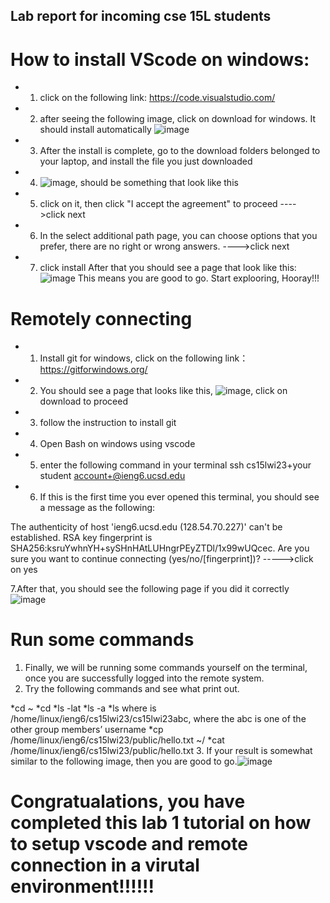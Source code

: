 ## Lab report for incoming cse 15L students 


# How to install VScode on windows:

 * 1. click on the following link: https://code.visualstudio.com/
 * 2. after seeing the following image, click on download for windows. It should install automatically 
   ![image](https://user-images.githubusercontent.com/103611867/212757294-52f1186f-007a-4a7c-8f7f-f6a8700253e1.png)
 * 3. After the install is complete, go to the download folders belonged to your laptop, and install the file you just downloaded
 * 4. ![image](https://user-images.githubusercontent.com/103611867/212757512-11f13ea4-e209-4e3c-af9a-6696c18f2bc1.png),
     should be something that look like this
 * 5. click on it, then click "I accept the agreement" to proceed ---->click next
 * 6. In the select additional path page, you can choose options that you prefer, there are no right or wrong answers. ---->click next
 * 7. click install
After that you should see a page that look like this:
![image](https://user-images.githubusercontent.com/103611867/212758087-91a225a8-a9de-4fb7-9576-8b38c040a366.png)
This means you are good to go. Start explooring, Hooray!!! 





# Remotely connecting 

 * 1. Install git for windows, click on the following link： https://gitforwindows.org/
 * 2. You should see a page that looks like this, ![image](https://user-images.githubusercontent.com/103611867/212758383-761be574-207f-4873-ad14-17ad501e50bb.png), click on download to proceed
 * 3. follow the instruction to install git
 * 4. Open Bash on windows using vscode
 * 5. enter the following command in your terminal ssh cs15lwi23+your student account+@ieng6.ucsd.edu
 * 6. If this is the first time you ever opened this terminal, you should see a message as the following: 
 
  The authenticity of host 'ieng6.ucsd.edu (128.54.70.227)' can't be established.
  RSA key fingerprint is SHA256:ksruYwhnYH+sySHnHAtLUHngrPEyZTDl/1x99wUQcec.
  Are you sure you want to continue connecting (yes/no/[fingerprint])? ----->click on yes

  7.After that, you should see the following page if you did it correctly ![image](https://user-images.githubusercontent.com/103611867/212761321-4f3610c3-1fb3-407a-931d-7a4b490d1c10.png)

# Run some commands 
  1. Finally, we will be running some commands yourself on the terminal, once you are successfully logged into the remote system. 
  2. Try the following commands and see what print out. 
 
  *cd ~
  *cd
  *ls -lat
  *ls -a
  *ls <directory> where <directory> is /home/linux/ieng6/cs15lwi23/cs15lwi23abc, where the abc is one of the other group members’ username
  *cp /home/linux/ieng6/cs15lwi23/public/hello.txt ~/
  *cat /home/linux/ieng6/cs15lwi23/public/hello.txt
  3. If your result is somewhat similar to the following image, then you are good to go.![image](https://user-images.githubusercontent.com/103611867/212762087-d8d08a85-4f86-4425-abce-3eb92cb9d817.png)

# Congratualations, you have completed this lab 1 tutorial on how to setup vscode and remote connection in a virutal environment!!!!!!
  
  
  



